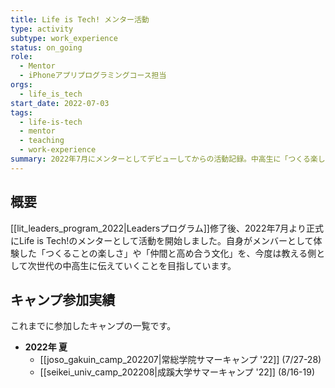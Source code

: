 ```yaml
---
title: Life is Tech! メンター活動
type: activity
subtype: work_experience
status: on_going
role:
  - Mentor
  - iPhoneアプリプログラミングコース担当
orgs:
  - life_is_tech
start_date: 2022-07-03
tags:
  - life-is-tech
  - mentor
  - teaching
  - work-experience
summary: 2022年7月にメンターとしてデビューしてからの活動記録。中高生に「つくる楽しさ」を伝えるため、サマーキャンプ等に参加している。
---
```

## 概要

[[lit_leaders_program_2022|Leadersプログラム]]修了後、2022年7月より正式にLife is Tech!のメンターとして活動を開始しました。自身がメンバーとして体験した「つくることの楽しさ」や「仲間と高め合う文化」を、今度は教える側として次世代の中高生に伝えていくことを目指しています。

## キャンプ参加実績

これまでに参加したキャンプの一覧です。

- **2022年 夏**
  - [[joso_gakuin_camp_202207|常総学院サマーキャンプ '22]] (7/27-28)
  - [[seikei_univ_camp_202208|成蹊大学サマーキャンプ '22]] (8/16-19)
